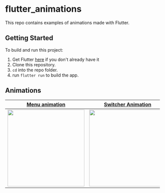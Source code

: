 # flutter_animations

This repo contains examples of animations made with Flutter.


## Getting Started

To build and run this project:

1. Get Flutter [here](https://flutter.dev) if you don't already have it
2. Clone this repository.
3. `cd` into the repo folder.
4. run `flutter run` to build the app.

## Animations

| <center> [Menu animation](https://dribbble.com/shots/7197834-Menu-Interaction-Concept) </center>| <center> [Switcher Animation](https://dribbble.com/shots/5429846-Switcher-XLIV) </center> 
|---|---|
| <center> <img src="https://media.giphy.com/media/v1.Y2lkPTc5MGI3NjExZmgwNGNrZGVhZDIweDl6emRsZXBlMTgyOXo4bHM1Mm1pbGRzaDJlcyZlcD12MV9pbnRlcm5hbF9naWZfYnlfaWQmY3Q9Zw/mMtZqVRbpJz5H76X9C/giphy.gif" width="250"> </center> | <center> <img src="https://media.giphy.com/media/SObZh4e9EUZIwrmBuZ/giphy.gif" width="250"> </center> |
